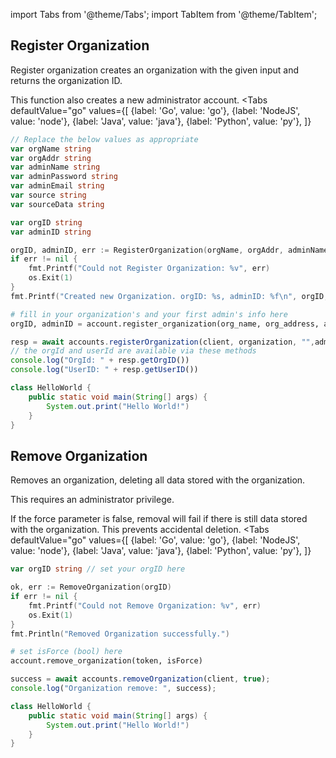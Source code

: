 import Tabs from '@theme/Tabs';
import TabItem from '@theme/TabItem';

## Register Organization

Register organization creates an organization with the given input and returns the organization ID. 

This function also creates a new administrator account.
<Tabs
  defaultValue="go"
  values={[
      {label: 'Go', value: 'go'},
      {label: 'NodeJS', value: 'node'},
      {label: 'Java', value: 'java'},
      {label: 'Python', value: 'py'},
    ]}
>
<TabItem value="go">


```go
// Replace the below values as appropriate
var orgName string
var orgAddr string
var adminName string
var adminPassword string
var adminEmail string
var source string
var sourceData string

var orgID string
var adminID string

orgID, adminID, err := RegisterOrganization(orgName, orgAddr, adminName, adminPassword, adminEmail, source, sourceData)
if err != nil {
    fmt.Printf("Could not Register Organization: %v", err)
    os.Exit(1)
}
fmt.Printf("Created new Organization. orgID: %s, adminID: %f\n", orgID, adminID)
```


</TabItem>
<TabItem value="py">

```py
# fill in your organization's and your first admin's info here
orgID, adminID = account.register_organization(org_name, org_address, admin_name, admin_pass, admin_email, source, sourceData)
```

</TabItem>
<TabItem value="node">

```javascript
resp = await accounts.registerOrganization(client, organization, "",adminName, adminPassword, adminEmail, source, sourceData);
// the orgId and userId are available via these methods
console.log("OrgId: " + resp.getOrgID())
console.log("UserID: " + resp.getUserID())
```

</TabItem>
<TabItem value="java">

```java
class HelloWorld {
    public static void main(String[] args) {
        System.out.print("Hello World!")
    }
}
```
</TabItem>
</Tabs>

## Remove Organization

Removes an organization, deleting all data stored with the organization.

This requires an administrator privilege.

If the force parameter is false, removal will fail if there is still data stored with the organization. This prevents accidental deletion.
<Tabs
  defaultValue="go"
  values={[
      {label: 'Go', value: 'go'},
      {label: 'NodeJS', value: 'node'},
      {label: 'Java', value: 'java'},
      {label: 'Python', value: 'py'},
    ]}
>
<TabItem value="go">

```go
var orgID string // set your orgID here

ok, err := RemoveOrganization(orgID)
if err != nil {
    fmt.Printf("Could not Remove Organization: %v", err)
    os.Exit(1)
}
fmt.Println("Removed Organization successfully.")
```


</TabItem>
<TabItem value="py">

```py
# set isForce (bool) here
account.remove_organization(token, isForce)
```

</TabItem>
<TabItem value="node">

```javascript
success = await accounts.removeOrganization(client, true);
console.log("Organization remove: ", success);
```

</TabItem>
<TabItem value="java">

```java
class HelloWorld {
    public static void main(String[] args) {
        System.out.print("Hello World!")
    }
}
```
</TabItem>
</Tabs>

